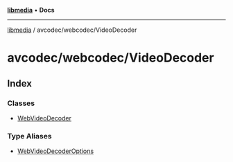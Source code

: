 [**libmedia**](../../../README.md) • **Docs**

***

[libmedia](../../../README.md) / avcodec/webcodec/VideoDecoder

# avcodec/webcodec/VideoDecoder

## Index

### Classes

- [WebVideoDecoder](classes/WebVideoDecoder.md)

### Type Aliases

- [WebVideoDecoderOptions](type-aliases/WebVideoDecoderOptions.md)
